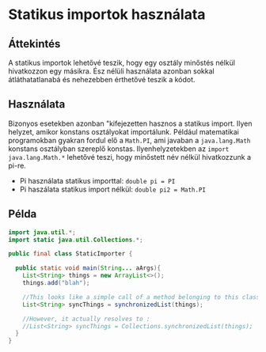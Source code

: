 # Statikus importok használata

## Áttekintés

A statikus importok lehetővé teszik, hogy egy osztály minőstés nélkül hivatkozzon egy másikra. Ész nélüli használata azonban sokkal átláthatatlanabá és nehezebben érthetővé teszik a kódot.

## Használata

Bizonyos esetekben azonban "kifejezetten hasznos a statikus import. Ilyen helyzet, amikor konstans osztályokat importálunk.
Például matematikai programokban gyakran fordul elő a `Math.PI`, ami javaban a `java.lang.Math` konstans osztályban szereplő konstas. Ilyenhelyzetekben az `import java.lang.Math.*` lehetővé teszi, hogy minőstett név nélkül hivatkozzunk a pi-re.
  * Pi használata statikus importtal: `double pi = PI`
  * Pi haszálata statikus import nélkül: `double pi2 = Math.PI`

## Példa

```java
import java.util.*;
import static java.util.Collections.*;

public final class StaticImporter {

  public static void main(String... aArgs){
    List<String> things = new ArrayList<>();
    things.add("blah");

    //This looks like a simple call of a method belonging to this class:
    List<String> syncThings = synchronizedList(things);

    //However, it actually resolves to :
    //List<String> syncThings = Collections.synchronizedList(things);
  }
} 
```
 
